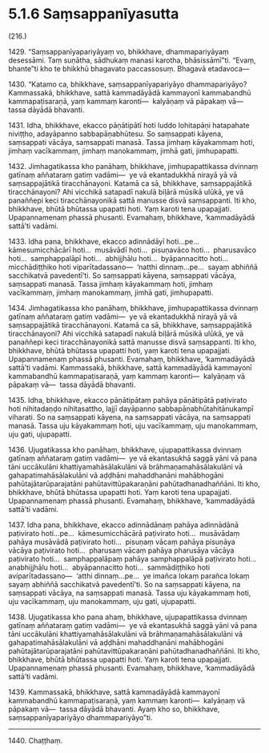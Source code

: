 # 5.1.6 Saṃsappanīyasutta

(216.)

1429\. “Saṃsappanīyapariyāyaṃ vo, bhikkhave, dhammapariyāyaṃ desessāmi. Taṃ suṇātha, sādhukaṃ manasi karotha, bhāsissāmī”ti. “Evaṃ, bhante”ti kho te bhikkhū bhagavato paccassosuṃ. Bhagavā etadavoca—

1430\. “Katamo ca, bhikkhave, saṃsappanīyapariyāyo dhammapariyāyo? Kammassakā, bhikkhave, sattā kammadāyādā kammayonī kammabandhū kammapaṭisaraṇā, yaṃ kammaṃ karonti—  kalyāṇaṃ vā pāpakaṃ vā—  tassa dāyādā bhavanti.

1431\. Idha, bhikkhave, ekacco pāṇātipātī hoti luddo lohitapāṇi hatapahate niviṭṭho, adayāpanno sabbapāṇabhūtesu. So saṃsappati kāyena, saṃsappati vācāya, saṃsappati manasā. Tassa jimhaṃ kāyakammaṃ hoti, jimhaṃ vacīkammaṃ, jimhaṃ manokammaṃ, jimhā gati, jimhupapatti.

1432\. Jimhagatikassa kho panāhaṃ, bhikkhave, jimhupapattikassa dvinnaṃ gatīnaṃ aññataraṃ gatiṃ vadāmi—  ye vā ekantadukkhā nirayā yā vā saṃsappajātikā tiracchānayoni. Katamā ca sā, bhikkhave, saṃsappajātikā tiracchānayoni? Ahi vicchikā satapadī nakulā biḷārā mūsikā ulūkā, ye vā panaññepi keci tiracchānayonikā sattā manusse disvā saṃsappanti. Iti kho, bhikkhave, bhūtā bhūtassa upapatti hoti. Yaṃ karoti tena upapajjati. Upapannamenaṃ phassā phusanti. Evamahaṃ, bhikkhave, ‘kammadāyādā sattā’ti vadāmi.

1433\. Idha pana, bhikkhave, ekacco adinnādāyī hoti…pe…  kāmesumicchācārī hoti…  musāvādī hoti…  pisuṇavāco hoti…  pharusavāco hoti…  samphappalāpī hoti…  abhijjhālu hoti…  byāpannacitto hoti…  micchādiṭṭhiko hoti viparītadassano—  ‘natthi dinnaṃ…pe…  sayaṃ abhiññā sacchikatvā pavedentī’ti. So saṃsappati kāyena, saṃsappati vācāya, saṃsappati manasā. Tassa jimhaṃ kāyakammaṃ hoti, jimhaṃ vacīkammaṃ, jimhaṃ manokammaṃ, jimhā gati, jimhupapatti.

1434\. Jimhagatikassa kho panāhaṃ, bhikkhave, jimhupapattikassa dvinnaṃ gatīnaṃ aññataraṃ gatiṃ vadāmi—  ye vā ekantadukkhā nirayā yā vā saṃsappajātikā tiracchānayoni. Katamā ca sā, bhikkhave, saṃsappajātikā tiracchānayoni? Ahi vicchikā satapadī nakulā biḷārā mūsikā ulūkā, ye vā panaññepi keci tiracchānayonikā sattā manusse disvā saṃsappanti. Iti kho, bhikkhave, bhūtā bhūtassa upapatti hoti, yaṃ karoti tena upapajjati. Upapannamenaṃ phassā phusanti. Evamahaṃ, bhikkhave, ‘kammadāyādā sattā’ti vadāmi. Kammassakā, bhikkhave, sattā kammadāyādā kammayonī kammabandhū kammapaṭisaraṇā, yaṃ kammaṃ karonti—  kalyāṇaṃ vā pāpakaṃ vā—  tassa dāyādā bhavanti.

1435\. Idha, bhikkhave, ekacco pāṇātipātaṃ pahāya pāṇātipātā paṭivirato hoti nihitadaṇḍo nihitasattho, lajjī dayāpanno sabbapāṇabhūtahitānukampī viharati. So na saṃsappati kāyena, na saṃsappati vācāya, na saṃsappati manasā. Tassa uju kāyakammaṃ hoti, uju vacīkammaṃ, uju manokammaṃ, uju gati, ujupapatti.

1436\. Ujugatikassa kho panāhaṃ, bhikkhave, ujupapattikassa dvinnaṃ gatīnaṃ aññataraṃ gatiṃ vadāmi—  ye vā ekantasukhā saggā yāni vā pana tāni uccākulāni khattiyamahāsālakulāni vā brāhmaṇamahāsālakulāni vā gahapatimahāsālakulāni vā aḍḍhāni mahaddhanāni mahābhogāni pahūtajātarūparajatāni pahūtavittūpakaraṇāni pahūtadhanadhaññāni. Iti kho, bhikkhave, bhūtā bhūtassa upapatti hoti. Yaṃ karoti tena upapajjati. Upapannamenaṃ phassā phusanti. Evamahaṃ, bhikkhave, ‘kammadāyādā sattā’ti vadāmi.

1437\. Idha pana, bhikkhave, ekacco adinnādānaṃ pahāya adinnādānā paṭivirato hoti…pe…  kāmesumicchācārā paṭivirato hoti…  musāvādaṃ pahāya musāvādā paṭivirato hoti…  pisuṇaṃ vācaṃ pahāya pisuṇāya vācāya paṭivirato hoti…  pharusaṃ vācaṃ pahāya pharusāya vācāya paṭivirato hoti…  samphappalāpaṃ pahāya samphappalāpā paṭivirato hoti…  anabhijjhālu hoti…  abyāpannacitto hoti…  sammādiṭṭhiko hoti aviparītadassano—  ‘atthi dinnaṃ…pe…  ye imañca lokaṃ parañca lokaṃ sayaṃ abhiññā sacchikatvā pavedentī’ti. So na saṃsappati kāyena, na saṃsappati vācāya, na saṃsappati manasā. Tassa uju kāyakammaṃ hoti, uju vacīkammaṃ, uju manokammaṃ, uju gati, ujupapatti.

1438\. Ujugatikassa kho pana ahaṃ, bhikkhave, ujupapattikassa dvinnaṃ gatīnaṃ aññataraṃ gatiṃ vadāmi—  ye vā ekantasukhā saggā yāni vā pana tāni uccākulāni khattiyamahāsālakulāni vā brāhmaṇamahāsālakulāni vā gahapatimahāsālakulāni vā aḍḍhāni mahaddhanāni mahābhogāni pahūtajātarūparajatāni pahūtavittūpakaraṇāni pahūtadhanadhaññāni. Iti kho, bhikkhave, bhūtā bhūtassa upapatti hoti. Yaṃ karoti tena upapajjati. Upapannamenaṃ phassā phusanti. Evamahaṃ, bhikkhave, ‘kammadāyādā sattā’ti vadāmi.

1439\. Kammassakā, bhikkhave, sattā kammadāyādā kammayonī kammabandhū kammapaṭisaraṇā, yaṃ kammaṃ karonti—  kalyāṇaṃ vā pāpakaṃ vā—  tassa dāyādā bhavanti. Ayaṃ kho so, bhikkhave, saṃsappanīyapariyāyo dhammapariyāyo”ti.

---

1440\. Chaṭṭhaṃ.
